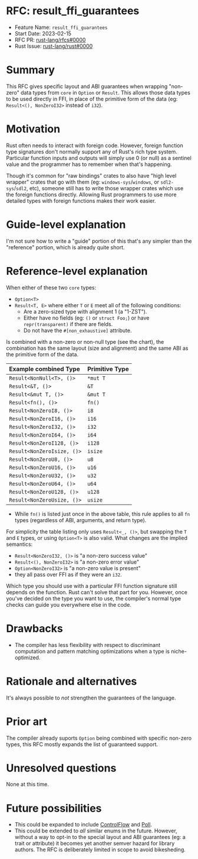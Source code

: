# RFC: result_ffi_guarantees

- Feature Name: `result_ffi_guarantees`
- Start Date: 2023-02-15
- RFC PR: [rust-lang/rfcs#0000](https://github.com/rust-lang/rfcs/pull/0000)
- Rust Issue: [rust-lang/rust#0000](https://github.com/rust-lang/rust/issues/0000)

# Summary
[summary]: #summary

This RFC gives specific layout and ABI guarantees when wrapping "non-zero" data types from `core` in `Option` or `Result`. This allows those data types to be used directly in FFI, in place of the primitive form of the data (eg: `Result<(), NonZeroI32>` instead of `i32`).

# Motivation
[motivation]: #motivation

Rust often needs to interact with foreign code. However, foreign function type signatures don't normally support any of Rust's rich type system. Particular function inputs and outputs will simply use 0 (or null) as a sentinel value and the programmer has to remember when that's happening.

Though it's common for "raw bindings" crates to also have "high level wrapper" crates that go with them (eg: `windows-sys`/`windows`, or `sdl2-sys`/`sdl2`, etc), someone still has to write those wrapper crates which use the foreign functions directly. Allowing Rust programmers to use more detailed types with foreign functions makes their work easier.

# Guide-level explanation
[guide-level-explanation]: #guide-level-explanation

I'm not sure how to write a "guide" portion of this that's any simpler than the "reference" portion, which is already quite short.

# Reference-level explanation
[reference-level-explanation]: #reference-level-explanation

When either of these two `core` types:

* `Option<T>`
* `Result<T, E>` where either `T` or `E` meet all of the following conditions:
  * Are a zero-sized type with alignment 1 (a "1-ZST").
  * Either have no fields (eg: `()` or `struct Foo;`) or have `repr(transparent)` if there are fields.
  * Do not have the `#[non_exhaustive]` attribute.

Is combined with a non-zero or non-null type (see the chart), the combination has the same layout (size and alignment) and the same ABI as the primitive form of the data.

| Example combined Type | Primitive Type |
|:-|:-|
| `Result<NonNull<T>, ()>` | `*mut T` |
| `Result<&T, ()>` | `&T` |
| `Result<&mut T, ()>` | `&mut T` |
| `Result<fn(), ()>` | `fn()` |
| `Result<NonZeroI8, ()>` | `i8` |
| `Result<NonZeroI16, ()>` | `i16` |
| `Result<NonZeroI32, ()>` | `i32` |
| `Result<NonZeroI64, ()>` | `i64` |
| `Result<NonZeroI128, ()>` | `i128` |
| `Result<NonZeroIsize, ()>` | `isize` |
| `Result<NonZeroU8, ()>` | `u8` |
| `Result<NonZeroU16, ()>` | `u16` |
| `Result<NonZeroU32, ()>` | `u32` |
| `Result<NonZeroU64, ()>` | `u64` |
| `Result<NonZeroU128, ()>` | `u128` |
| `Result<NonZeroUsize, ()>` | `usize` |

* While `fn()` is listed just once in the above table, this rule applies to all `fn` types (regardless of ABI, arguments, and return type).

For simplicity the table listing only uses `Result<_, ()>`, but swapping the `T` and `E` types, or using `Option<T>` is also valid.
What changes are the implied semantics:
* `Result<NonZeroI32, ()>` is "a non-zero success value"
* `Result<(), NonZeroI32>` is "a non-zero error value"
* `Option<NonZeroI32>` is "a non-zero value is present"
* they all pass over FFI as if they were an `i32`.

Which type you should use with a particular FFI function signature still depends on the function.
Rust can't solve that part for you.
However, once you've decided on the type you want to use, the compiler's normal type checks can guide you everywhere else in the code.

# Drawbacks
[drawbacks]: #drawbacks

* The compiler has less flexibility with respect to discriminant computation and pattern matching optimizations when a type is niche-optimized.

# Rationale and alternatives
[rationale-and-alternatives]: #rationale-and-alternatives

It's always possible to *not* strengthen the guarantees of the language.

# Prior art
[prior-art]: #prior-art

The compiler already suports `Option` being combined with specific non-zero types, this RFC mostly expands the list of guaranteed support.

# Unresolved questions
[unresolved-questions]: #unresolved-questions

None at this time.

# Future possibilities
[future-possibilities]: #future-possibilities

* This could be expanded to include [ControlFlow](https://doc.rust-lang.org/nightly/core/ops/enum.ControlFlow.html) and [Poll](https://doc.rust-lang.org/nightly/core/task/enum.Poll.html).
* This could be extended to *all* similar enums in the future. However, without a way to opt-in to the special layout and ABI guarantees (eg: a trait or attribute) it becomes yet another semver hazard for library authors. The RFC is deliberately limited in scope to avoid bikesheding.
